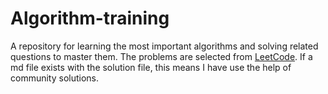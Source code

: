# Algorithm-training
A repository for learning the most important algorithms and solving related questions to master them.
The problems are selected from [LeetCode](https://leetcode.com/problemset/all/). If a md file exists with the solution file, this means I have use the help of community solutions.

